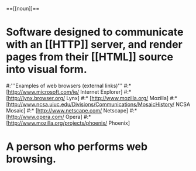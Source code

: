 ==[[noun]]==
# Software designed to communicate with an [[HTTP]] server, and render pages from their [[HTML]] source into visual form.
#:'''Examples of web browsers (external links)'''
#:* [http://www.microsoft.com/ie/ Internet Explorer]
#:* [http://lynx.browser.org/ Lynx]
#:* [http://www.mozilla.org/ Mozilla]
#:* [http://www.ncsa.uiuc.edu/Divisions/Communications/MosaicHistory/ NCSA Mosaic] 
#:* [http://www.netscape.com/ Netscape]
#:* [http://www.opera.com/ Opera]
#:* [http://www.mozilla.org/projects/phoenix/ Phoenix]
# A person who performs web browsing.